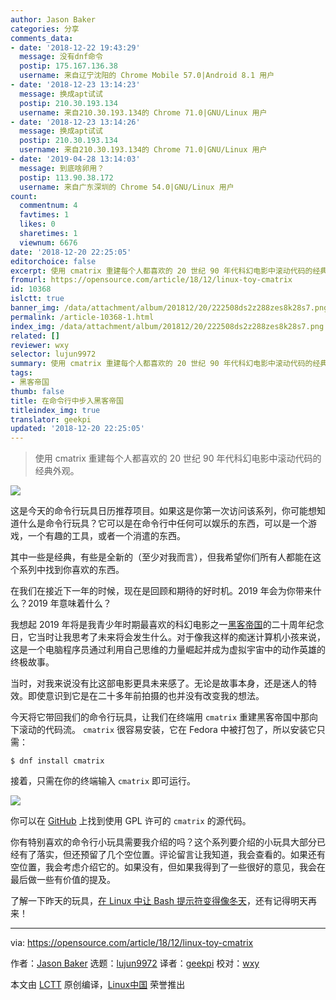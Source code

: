 ```yaml
---
author: Jason Baker
categories: 分享
comments_data:
- date: '2018-12-22 19:43:29'
  message: 没有dnf命令
  postip: 175.167.136.38
  username: 来自辽宁沈阳的 Chrome Mobile 57.0|Android 8.1 用户
- date: '2018-12-23 13:14:23'
  message: 换成apt试试
  postip: 210.30.193.134
  username: 来自210.30.193.134的 Chrome 71.0|GNU/Linux 用户
- date: '2018-12-23 13:14:26'
  message: 换成apt试试
  postip: 210.30.193.134
  username: 来自210.30.193.134的 Chrome 71.0|GNU/Linux 用户
- date: '2019-04-28 13:14:03'
  message: 到底啥卵用？
  postip: 113.90.38.172
  username: 来自广东深圳的 Chrome 54.0|GNU/Linux 用户
count:
  commentnum: 4
  favtimes: 1
  likes: 0
  sharetimes: 1
  viewnum: 6676
date: '2018-12-20 22:25:05'
editorchoice: false
excerpt: 使用 cmatrix 重建每个人都喜欢的 20 世纪 90 年代科幻电影中滚动代码的经典外观。
fromurl: https://opensource.com/article/18/12/linux-toy-cmatrix
id: 10368
islctt: true
banner_img: /data/attachment/album/201812/20/222508ds2z288zes8k28s7.png
permalink: /article-10368-1.html
index_img: /data/attachment/album/201812/20/222508ds2z288zes8k28s7.png.thumb.jpg
related: []
reviewer: wxy
selector: lujun9972
summary: 使用 cmatrix 重建每个人都喜欢的 20 世纪 90 年代科幻电影中滚动代码的经典外观。
tags:
- 黑客帝国
thumb: false
title: 在命令行中步入黑客帝国
titleindex_img: true
translator: geekpi
updated: '2018-12-20 22:25:05'
---
```



> 
> 使用 cmatrix 重建每个人都喜欢的 20 世纪 90 年代科幻电影中滚动代码的经典外观。
> 
> 
> 


![](/data/attachment/album/201812/20/222508ds2z288zes8k28s7.png)


这是今天的命令行玩具日历推荐项目。如果这是你第一次访问该系列，你可能想知道什么是命令行玩具？它可以是在命令行中任何可以娱乐的东西，可以是一个游戏，一个有趣的工具，或者一个消遣的东西。


其中一些是经典，有些是全新的（至少对我而言），但我希望你们所有人都能在这个系列中找到你喜欢的东西。


在我们在接近下一年的时候，现在是回顾和期待的好时机。2019 年会为你带来什么？2019 年意味着什么？


我想起 2019 年将是我青少年时期最喜欢的科幻电影之一[黑客帝国](https://en.wikipedia.org/wiki/The_Matrix)的二十周年纪念日，它当时让我思考了未来将会发生什么。对于像我这样的痴迷计算机小孩来说，这是一个电脑程序员通过利用自己思维的力量崛起并成为虚拟宇宙中的动作英雄的终极故事。


当时，对我来说没有比这部电影更具未来感了。无论是故事本身，还是迷人的特效。即使意识到它是在二十多年前拍摄的也并没有改变我的想法。


今天将它带回我们的命令行玩具，让我们在终端用 `cmatrix` 重建黑客帝国中那向下滚动的代码流。 `cmatrix` 很容易安装，它在 Fedora 中被打包了，所以安装它只需：



```
$ dnf install cmatrix
```

接着，只需在你的终端输入 `cmatrix` 即可运行。


![](/data/attachment/album/201812/20/222534xb1r9md9mbrmuebh.gif)


你可以在 [GitHub](https://github.com/abishekvashok/cmatrix) 上找到使用 GPL 许可的 `cmatrix` 的源代码。


你有特别喜欢的命令行小玩具需要我介绍的吗？这个系列要介绍的小玩具大部分已经有了落实，但还预留了几个空位置。评论留言让我知道，我会查看的。如果还有空位置，我会考虑介绍它的。如果没有，但如果我得到了一些很好的意见，我会在最后做一些有价值的提及。


了解一下昨天的玩具，[在 Linux 中让 Bash 提示符变得像冬天](https://github.com/abishekvashok/cmatrix)，还有记得明天再来！




---


via: <https://opensource.com/article/18/12/linux-toy-cmatrix>


作者：[Jason Baker](https://opensource.com/users/jason-baker) 选题：[lujun9972](https://github.com/lujun9972) 译者：[geekpi](https://github.com/geekpi) 校对：[wxy](https://github.com/wxy)


本文由 [LCTT](https://github.com/LCTT/TranslateProject) 原创编译，[Linux中国](https://linux.cn/) 荣誉推出